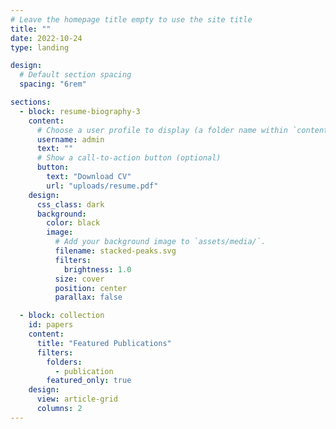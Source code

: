 ```yaml
---
# Leave the homepage title empty to use the site title
title: ""
date: 2022-10-24
type: landing

design:
  # Default section spacing
  spacing: "6rem"

sections:
  - block: resume-biography-3
    content:
      # Choose a user profile to display (a folder name within `content/authors/`)
      username: admin
      text: ""
      # Show a call-to-action button (optional)
      button:
        text: "Download CV"
        url: "uploads/resume.pdf"
    design:
      css_class: dark
      background:
        color: black
        image:
          # Add your background image to `assets/media/`.
          filename: stacked-peaks.svg
          filters:
            brightness: 1.0
          size: cover
          position: center
          parallax: false

  - block: collection
    id: papers
    content:
      title: "Featured Publications"
      filters:
        folders:
          - publication
        featured_only: true
    design:
      view: article-grid
      columns: 2
---
```

